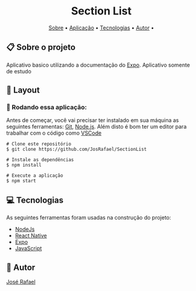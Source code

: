 <h1 align="center"> Section List</h1>

<p align="center">  <a href="#sobre">Sobre</a> • <a href="#aplicacao">Aplicação</a> • <a href="#techs">Tecnologias</a> • <a href="#autor">Autor</a> • </p>

  <h2 id="sobre"> 📋 Sobre o projeto</h2>

Aplicativo basico utilizando a documentação do [Expo](https://reactnative.dev/docs/sectionlist). Aplicativo somente de estudo

<h2 id="layout"> 🎨  Layout </h2>

<h3 id="aplicacao"> 🎲  Rodando essa aplicação: </h3>

Antes de começar, você vai precisar ter instalado em sua máquina as seguintes ferramentas: [Git](https://git-scm.com/), [Node.js](https://nodejs.org/). Além disto é bom ter um editor para trabalhar com o código como [VSCode](https://code.visualstudio.com/)

```
# Clone este repositório
$ git clone https://github.com/JosRafael/SectionList

# Instale as dependências
$ npm install

# Execute a aplicação
$ npm start
```

 <h2 id="techs"> 💻 Tecnologias</h2>
 As seguintes ferramentas foram usadas na construção do projeto:

- [NodeJs]()
- [React Native]()
- [Expo](https://reactnative.dev/docs/sectionlist)
- [JavaScript]()

 <h2 id="autor"> 🦸 Autor</h2>

[José Rafael](https://github.com/JosRafael)


